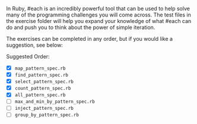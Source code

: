 In Ruby, #each is an incredibly powerful tool that can be used to help solve many of the programming challenges you will come across.  The test files in the exercise folder will help you expand your knowledge of what #each can do and push you to think about the power of simple iteration.

The exercises can be completed in any order, but if you would like a suggestion, see below:

Suggested Order:

* [x] `map_pattern_spec.rb`
* [x] `find_pattern_spec.rb`
* [x] `select_pattern_spec.rb`
* [x] `count_pattern_spec.rb`
* [x] `all_pattern_spec.rb`
* [ ] `max_and_min_by_pattern_spec.rb`
* [ ] `inject_pattern_spec.rb`
* [ ] `group_by_pattern_spec.rb`
